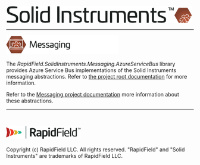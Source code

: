 <!--
Copyright (c) RapidField LLC. Licensed under the MIT License. See LICENSE.txt in the project root for license information.
-->

![Solid Instruments logo](../../SolidInstruments.Logo.Color.Transparent.500w.png)
- - -

![Messaging label](../RapidField.SolidInstruments.Messaging/Label.Messaging.300w.png)

The *RapidField.SolidInstruments.Messaging.AzureServiceBus* library provides Azure Service Bus implementations of the Solid Instruments messaging abstractions. Refer to [the project root documentation](../../README.md) for more information.

Refer to the [Messaging project documentation](../RapidField.SolidInstruments.Messaging/README.md) more information about these abstractions.

- - -
<br />

![RapidField logo](../../RapidField.Logo.Color.Black.Transparent.200w.png)
<br /><br />
Copyright (c) RapidField LLC. All rights reserved. "RapidField" and "Solid Instruments" are trademarks of RapidField LLC.